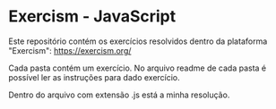 # Exercism - JavaScript

Este repositório contém os exercícios resolvidos dentro da plataforma "Exercism":
https://exercism.org/

Cada pasta contém um exercício. No arquivo readme de cada pasta é possível ler as instruções para dado exercício.

Dentro do arquivo com extensão <nome-da-pasta>.js está a minha resolução.
